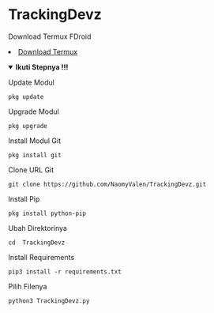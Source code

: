 # TrackingDevz

Download Termux FDroid 
<li><a href="https://f-droid.org/repo/com.termux_1020.apk">Download Termux</a></code></li> 
<p align="center">

<details open>
  <summary><strong> Ikuti Stepnya !!!</strong></summary>
  </details>
  

Update Modul
  ```
pkg update
 ```
 Upgrade Modul
 ```
pkg upgrade
````
Install Modul Git
```
pkg install git
```
Clone URL Git
```
git clone https://github.com/NaomyValen/TrackingDevz.git
```
Install Pip
```
pkg install python-pip
```
Ubah Direktorinya
```
cd  TrackingDevz
```
Install Requirements
```
pip3 install -r requirements.txt
```
Pilih Filenya
````
python3 TrackingDevz.py
